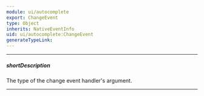 ```yaml
---
module: ui/autocomplete
export: ChangeEvent
type: Object
inherits: NativeEventInfo
uid: ui/autocomplete:ChangeEvent
generateTypeLink: 
---
```

---
##### shortDescription
The type of the change event handler's argument.

---
<!-- Description goes here -->